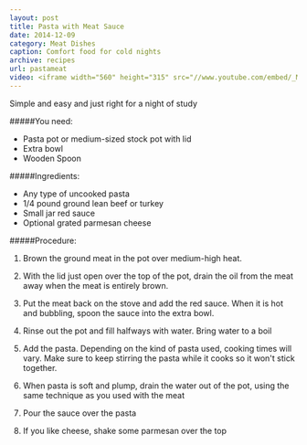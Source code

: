 ```yaml
---
layout: post
title: Pasta with Meat Sauce
date: 2014-12-09
category: Meat Dishes
caption: Comfort food for cold nights
archive: recipes
url: pastameat
video: <iframe width="560" height="315" src="//www.youtube.com/embed/_MIdbZml6r4?list=UUpLxEusuFWB8cZXyiXs4qew" frameborder="0" allowfullscreen></iframe>
---
```



Simple and easy and just right for a night of study

#####You need:

* Pasta pot or medium-sized stock pot with lid
* Extra bowl
* Wooden Spoon

#####Ingredients:

* Any type of uncooked pasta
* 1/4 pound ground lean beef or turkey
* Small jar red sauce
* Optional grated parmesan cheese

#####Procedure:

1. Brown the ground meat in the pot over medium-high heat.

2. With the lid just open over the top of the pot, drain the oil from the meat away when the meat is entirely brown.

3. Put the meat back on the stove and add the red sauce. When it is hot and bubbling, spoon the sauce into the extra bowl.

4. Rinse out the pot and fill halfways with water. Bring water to a boil

5. Add the pasta. Depending on the kind of pasta used, cooking times will vary. Make sure to keep stirring the pasta while it cooks so it won't stick together.

6. When pasta is soft and plump, drain the water out of the pot, using the same technique as you used with the meat

7. Pour the sauce over the pasta

8. If you like cheese, shake some parmesan over the top